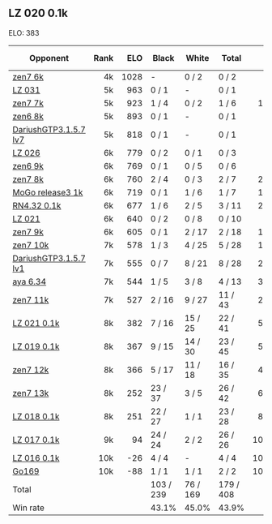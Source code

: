 ## LZ 020 0.1k ##

ELO: 383

Opponent | Rank | ELO | Black | White | Total | Win rate
---------|-----:|----:|-------|-------|-------|-------:
[zen7 6k](zen7%206k.md) | 4k | 1028 | - | 0 / 2 | 0 / 2 | 0.0%
[LZ 031](LZ%20031.md) | 5k | 963 | 0 / 1 | - | 0 / 1 | 0.0%
[zen7 7k](zen7%207k.md) | 5k | 923 | 1 / 4 | 0 / 2 | 1 / 6 | 16.7%
[zen6 8k](zen6%208k.md) | 5k | 893 | 0 / 1 | - | 0 / 1 | 0.0%
[DariushGTP3.1.5.7 lv7](DariushGTP3.1.5.7%20lv7.md) | 5k | 818 | 0 / 1 | - | 0 / 1 | 0.0%
[LZ 026](LZ%20026.md) | 6k | 779 | 0 / 2 | 0 / 1 | 0 / 3 | 0.0%
[zen6 9k](zen6%209k.md) | 6k | 769 | 0 / 1 | 0 / 5 | 0 / 6 | 0.0%
[zen7 8k](zen7%208k.md) | 6k | 760 | 2 / 4 | 0 / 3 | 2 / 7 | 28.6%
[MoGo release3 1k](MoGo%20release3%201k.md) | 6k | 719 | 0 / 1 | 1 / 6 | 1 / 7 | 14.3%
[RN4.32 0.1k](RN4.32%200.1k.md) | 6k | 677 | 1 / 6 | 2 / 5 | 3 / 11 | 27.3%
[LZ 021](LZ%20021.md) | 6k | 640 | 0 / 2 | 0 / 8 | 0 / 10 | 0.0%
[zen7 9k](zen7%209k.md) | 6k | 605 | 0 / 1 | 2 / 17 | 2 / 18 | 11.1%
[zen7 10k](zen7%2010k.md) | 7k | 578 | 1 / 3 | 4 / 25 | 5 / 28 | 17.9%
[DariushGTP3.1.5.7 lv1](DariushGTP3.1.5.7%20lv1.md) | 7k | 555 | 0 / 7 | 8 / 21 | 8 / 28 | 28.6%
[aya 6.34](aya%206.34.md) | 7k | 544 | 1 / 5 | 3 / 8 | 4 / 13 | 30.8%
[zen7 11k](zen7%2011k.md) | 7k | 527 | 2 / 16 | 9 / 27 | 11 / 43 | 25.6%
[LZ 021 0.1k](LZ%20021%200.1k.md) | 8k | 382 | 7 / 16 | 15 / 25 | 22 / 41 | 53.7%
[LZ 019 0.1k](LZ%20019%200.1k.md) | 8k | 367 | 9 / 15 | 14 / 30 | 23 / 45 | 51.1%
[zen7 12k](zen7%2012k.md) | 8k | 366 | 5 / 17 | 11 / 18 | 16 / 35 | 45.7%
[zen7 13k](zen7%2013k.md) | 8k | 252 | 23 / 37 | 3 / 5 | 26 / 42 | 61.9%
[LZ 018 0.1k](LZ%20018%200.1k.md) | 8k | 251 | 22 / 27 | 1 / 1 | 23 / 28 | 82.1%
[LZ 017 0.1k](LZ%20017%200.1k.md) | 9k | 94 | 24 / 24 | 2 / 2 | 26 / 26 | 100.0%
[LZ 016 0.1k](LZ%20016%200.1k.md) | 10k | -26 | 4 / 4 | - | 4 / 4 | 100.0%
[Go169](Go169.md) | 10k | -88 | 1 / 1 | 1 / 1 | 2 / 2 | 100.0%
Total | | | 103 / 239 | 76 / 169 | 179 / 408 | 
Win rate| | | 43.1% | 45.0% | 43.9% | 

